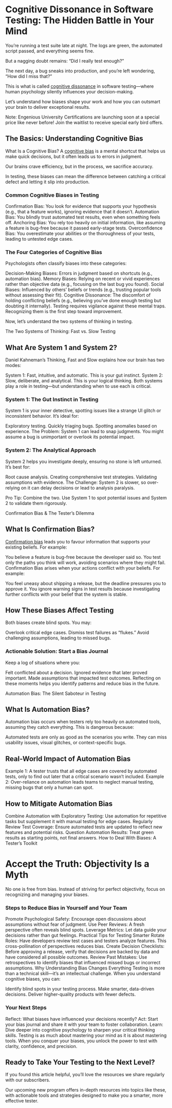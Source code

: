 # Cognitive Dissonance in Software Testing: The Hidden Battle in Your Mind

You’re running a test suite late at night. The logs are green, the automated script passed, and everything seems fine. 

But a nagging doubt remains: “Did I really test enough?” 

The next day, a bug sneaks into production, and you’re left wondering, “How did I miss that?”

This is what is called [cognitive dissonance](https://www.medicalnewstoday.com/articles/326738#:~:text=Cognitive%20dissonance%20is%20the%20discomfort,beliefs%20at%20the%20same%20time.) in software testing—where human psychology silently influences your decision-making. 

Let’s understand how biases shape your work and how you can outsmart your brain to deliver exceptional results.

Note: Engenious University Certifications are launching soon at a special price like never before! Join the waitlist to receive special early bird offers.

## The Basics: Understanding Cognitive Bias
What Is a Cognitive Bias?
A [cognitive bias](https://positivepsychology.com/cognitive-biases/) is a mental shortcut that helps us make quick decisions, but it often leads us to errors in judgment. 

Our brains crave efficiency, but in the process, we sacrifice accuracy. 

In testing, these biases can mean the difference between catching a critical defect and letting it slip into production.

### Common Cognitive Biases in Testing
Confirmation Bias: You look for evidence that supports your hypothesis (e.g., that a feature works), ignoring evidence that it doesn’t.
Automation Bias: You blindly trust automated test results, even when something feels off.
Anchoring Bias: You rely too heavily on initial information, like assuming a feature is bug-free because it passed early-stage tests.
Overconfidence Bias: You overestimate your abilities or the thoroughness of your tests, leading to untested edge cases.
### The Four Categories of Cognitive Bias
Psychologists often classify biases into these categories:

Decision-Making Biases: Errors in judgment based on shortcuts (e.g., automation bias).
Memory Biases: Relying on recent or vivid experiences rather than objective data (e.g., focusing on the last bug you found).
Social Biases: Influenced by others’ beliefs or trends (e.g., trusting popular tools without assessing their fit).
Cognitive Dissonance: The discomfort of holding conflicting beliefs (e.g., believing you’ve done enough testing but doubting it internally).
Testing requires vigilance against these mental traps. Recognizing them is the first step toward improvement.

Now, let’s understand the two systems of thinking in testing.

The Two Systems of Thinking: Fast vs. Slow Testing
## What Are System 1 and System 2?

Daniel Kahneman’s Thinking, Fast and Slow explains how our brain has two modes:

System 1: Fast, intuitive, and automatic. This is your gut instinct.
System 2: Slow, deliberate, and analytical. This is your logical thinking.
Both systems play a role in testing—but understanding when to use each is critical.

### System 1: The Gut Instinct in Testing
System 1 is your inner detective, spotting issues like a strange UI glitch or inconsistent behavior. It’s ideal for:

Exploratory testing.
Quickly triaging bugs.
Spotting anomalies based on experience.
The Problem: System 1 can lead to snap judgments. You might assume a bug is unimportant or overlook its potential impact.

### System 2: The Analytical Approach
System 2 helps you investigate deeply, ensuring no stone is left unturned. It’s best for:

Root cause analysis.
Creating comprehensive test strategies.
Validating assumptions with evidence.
The Challenge: System 2 is slower, so over-relying on it can delay decisions or lead to analysis paralysis.

Pro Tip: Combine the two. Use System 1 to spot potential issues and System 2 to validate them rigorously.

Confirmation Bias & The Tester’s Dilemma
## What Is Confirmation Bias?

[Confirmation bias](https://www.verywellmind.com/what-is-a-confirmation-bias-2795024) leads you to favour information that supports your existing beliefs. For example:

You believe a feature is bug-free because the developer said so.
You test only the paths you think will work, avoiding scenarios where they might fail.
Confirmation Bias arises when your actions conflict with your beliefs. For example:

You feel uneasy about shipping a release, but the deadline pressures you to approve it.
You ignore warning signs in test results because investigating further conflicts with your belief that the system is stable.
## How These Biases Affect Testing
Both biases create blind spots. You may:

Overlook critical edge cases.
Dismiss test failures as “flukes.”
Avoid challenging assumptions, leading to missed bugs.
### Actionable Solution: Start a Bias Journal
Keep a log of situations where you:

Felt conflicted about a decision.
Ignored evidence that later proved important.
Made assumptions that impacted test outcomes.
Reflecting on these moments helps you identify patterns and reduce bias in the future.

Automation Bias: The Silent Saboteur in Testing
## What Is Automation Bias?

Automation bias occurs when testers rely too heavily on automated tools, assuming they catch everything. This is dangerous because:

Automated tests are only as good as the scenarios you write.
They can miss usability issues, visual glitches, or context-specific bugs.
## Real-World Impact of Automation Bias
Example 1: A tester trusts that all edge cases are covered by automated tests, only to find out later that a critical scenario wasn’t included.
Example 2: Over-reliance on automation leads teams to neglect manual testing, missing bugs that only a human can spot.
## How to Mitigate Automation Bias
Combine Automation with Exploratory Testing: Use automation for repetitive tasks but supplement it with manual testing for edge cases.
Regularly Review Test Coverage: Ensure automated tests are updated to reflect new features and potential risks.
Question Automation Results: Treat green results as starting points, not final answers.
How to Deal With Biases: A Tester’s Toolkit
# Accept the Truth: Objectivity Is a Myth
No one is free from bias. Instead of striving for perfect objectivity, focus on recognizing and managing your biases.

### Steps to Reduce Bias in Yourself and Your Team
Promote Psychological Safety: Encourage open discussions about assumptions without fear of judgment.
Use Peer Reviews: A fresh perspective often reveals blind spots.
Leverage Metrics: Let data guide your decisions rather than gut feelings.
Practical Tips for Testing Smarter
Rotate Roles: Have developers review test cases and testers analyze features. This cross-pollination of perspectives reduces bias.
Create Decision Checklists: Before approving a release, verify that decisions are backed by data and have considered all possible outcomes.
Review Past Mistakes: Use retrospectives to identify biases that influenced missed bugs or incorrect assumptions.
Why Understanding Bias Changes Everything
Testing is more than a technical skill—it’s an intellectual challenge. When you understand cognitive biases, you can:

Identify blind spots in your testing process.
Make smarter, data-driven decisions.
Deliver higher-quality products with fewer defects.
### Your Next Steps
Reflect: What biases have influenced your decisions recently?
Act: Start your bias journal and share it with your team to foster collaboration.
Learn: Dive deeper into cognitive psychology to sharpen your critical thinking skills.
Testing is as much about mastering your mind as it is about mastering tools. When you conquer your biases, you unlock the power to test with clarity, confidence, and precision.

## Ready to Take Your Testing to the Next Level?
If you found this article helpful, you’ll love the resources we share regularly with our subscribers. 

Our upcoming new program offers in-depth resources into topics like these, with actionable tools and strategies designed to make you a smarter, more effective tester.
